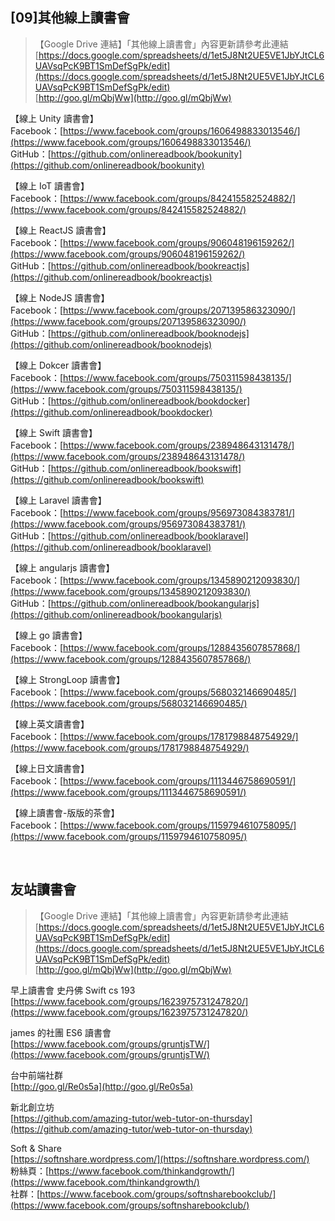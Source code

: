 ## [09]其他線上讀書會

>【Google Drive 連結】「其他線上讀書會」內容更新請參考此連結
> <br>[https://docs.google.com/spreadsheets/d/1et5J8Nt2UE5VE1JbYJtCL6UAVsqPcK9BT1SmDefSgPk/edit](https://docs.google.com/spreadsheets/d/1et5J8Nt2UE5VE1JbYJtCL6UAVsqPcK9BT1SmDefSgPk/edit)
> <br>[http://goo.gl/mQbjWw](http://goo.gl/mQbjWw)

【線上 Unity 讀書會】
<br>Facebook：[https://www.facebook.com/groups/1606498833013546/](https://www.facebook.com/groups/1606498833013546/)
<br>GitHub：[https://github.com/onlinereadbook/bookunity](https://github.com/onlinereadbook/bookunity)

【線上 IoT 讀書會】
<br>Facebook：[https://www.facebook.com/groups/842415582524882/](https://www.facebook.com/groups/842415582524882/)

【線上 ReactJS 讀書會】
<br>Facebook：[https://www.facebook.com/groups/906048196159262/](https://www.facebook.com/groups/906048196159262/)
<br>GitHub：[https://github.com/onlinereadbook/bookreactjs](https://github.com/onlinereadbook/bookreactjs)

【線上 NodeJS 讀書會】
<br>Facebook：[https://www.facebook.com/groups/207139586323090/](https://www.facebook.com/groups/207139586323090/)
<br>GitHub：[https://github.com/onlinereadbook/booknodejs](https://github.com/onlinereadbook/booknodejs)

【線上 Dokcer 讀書會】
<br>Facebook：[https://www.facebook.com/groups/750311598438135/](https://www.facebook.com/groups/750311598438135/)
<br>GitHub：[https://github.com/onlinereadbook/bookdocker](https://github.com/onlinereadbook/bookdocker)

【線上 Swift 讀書會】
<br>Facebook：[https://www.facebook.com/groups/238948643131478/](https://www.facebook.com/groups/238948643131478/)
<br>GitHub：[https://github.com/onlinereadbook/bookswift](https://github.com/onlinereadbook/bookswift)

【線上 Laravel 讀書會】
<br>Facebook：[https://www.facebook.com/groups/956973084383781/](https://www.facebook.com/groups/956973084383781/)
<br>GitHub：[https://github.com/onlinereadbook/booklaravel](https://github.com/onlinereadbook/booklaravel)

【線上 angularjs 讀書會】
<br>Facebook：[https://www.facebook.com/groups/1345890212093830/](https://www.facebook.com/groups/1345890212093830/)
<br>GitHub：[https://github.com/onlinereadbook/bookangularjs](https://github.com/onlinereadbook/bookangularjs)

【線上 go 讀書會】
<br>Facebook：[https://www.facebook.com/groups/1288435607857868/](https://www.facebook.com/groups/1288435607857868/)

【線上 StrongLoop 讀書會】
<br>Facebook：[https://www.facebook.com/groups/568032146690485/](https://www.facebook.com/groups/568032146690485/)

【線上英文讀書會】
<br>Facebook：[https://www.facebook.com/groups/1781798848754929/](https://www.facebook.com/groups/1781798848754929/)

【線上日文讀書會】
<br>Facebook：[https://www.facebook.com/groups/1113446758690591/](https://www.facebook.com/groups/1113446758690591/)

【線上讀書會-版版的茶會】
<br>Facebook：[https://www.facebook.com/groups/1159794610758095/](https://www.facebook.com/groups/1159794610758095/)

<br>

## 友站讀書會

>【Google Drive 連結】「其他線上讀書會」內容更新請參考此連結
> <br>[https://docs.google.com/spreadsheets/d/1et5J8Nt2UE5VE1JbYJtCL6UAVsqPcK9BT1SmDefSgPk/edit](https://docs.google.com/spreadsheets/d/1et5J8Nt2UE5VE1JbYJtCL6UAVsqPcK9BT1SmDefSgPk/edit)
> <br>[http://goo.gl/mQbjWw](http://goo.gl/mQbjWw)

早上讀書會 史丹佛 Swift cs 193 
<br>[https://www.facebook.com/groups/1623975731247820/](https://www.facebook.com/groups/1623975731247820/)

james 的社團 ES6 讀書會
<br>[https://www.facebook.com/groups/gruntjsTW/](https://www.facebook.com/groups/gruntjsTW/)

台中前端社群
<br>[http://goo.gl/Re0s5a](http://goo.gl/Re0s5a)

新北創立坊
<br>[https://github.com/amazing-tutor/web-tutor-on-thursday](https://github.com/amazing-tutor/web-tutor-on-thursday)

Soft & Share
<br>[https://softnshare.wordpress.com/](https://softnshare.wordpress.com/)
<br>粉絲頁：[https://www.facebook.com/thinkandgrowth/](https://www.facebook.com/thinkandgrowth/)
<br>社群：[https://www.facebook.com/groups/softnsharebookclub/](https://www.facebook.com/groups/softnsharebookclub/)

<br>